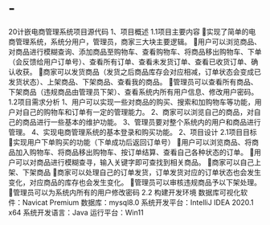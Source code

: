# -
20计嵌电商管理系统项目源代码
1、项目概述
1.1项目主要内容
实现了简单的电商管理系统，系统分用户，管理员，商家三大块主要逻辑。
用户可以浏览商品、对商品进行模糊查询、添加商品至购物车、查看购物车、将商品移出购物车、下单（会反馈给用户订单号）、查看所有订单、查看未发货订单、查看已收货订单、确认收获。
商家可以发货商品（发货之后商品库存会对应相减，订单状态会变成已发货状态）、上架商品、下架商品、查看我的商品。
管理员可以查看所有商品、下架商品（违规商品由管理员下架）、查看系统内所有用户信息、修改用户密码。
1.2项目需求分析
1、用户可以实现一些对商品的购买、搜索和加购物车等功能，用户对自己的购物车和订单有一定的管理能力。
2、商家可以浏览自己的商品，对自己的商品进行一些基本的维护功能。
3、管理员要对整个系统内的用户和商品进行管理。
4、实现电商管理系统的基本登录和购买功能。
2、项目设计
2.1项目目标
实现用户下单购买的功能（下单成功后返回订单号）
用户可以浏览商品、将商品加入购物车、将商品移出购物车、按订单结算、查看自己各种状态的订单。
用户可以对商品进行模糊查寻，输入关键字即可查找到相关商品。
商家可以自己上架、下架商品
商家可以处理自己的订单发货，订单发货对应的订单状态也会发生变化，对应商品的库存也会发生变化。
管理员可以审核违规商品予以下架处理。
管理员可以为系统内所有的用户修改密码
2.2 构建开发环境
数据库可视化软件：Navicat Premium
数据库：mysql8.0
系统开发平台：IntelliJ IDEA 2020.1 x64
系统开发语言：Java
运行平台：Win11
